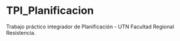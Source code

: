 # TPI_Planificacion
Trabajo práctico integrador de Planificación - UTN Facultad Regional Resistencia.
